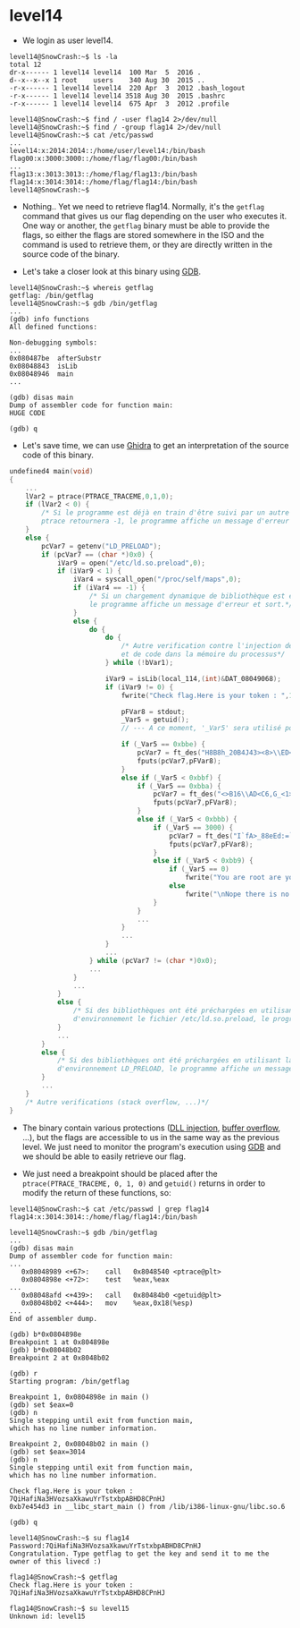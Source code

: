 # level14

- We login as user level14.
```
level14@SnowCrash:~$ ls -la
total 12
dr-x------ 1 level14 level14  100 Mar  5  2016 .
d--x--x--x 1 root    users    340 Aug 30  2015 ..
-r-x------ 1 level14 level14  220 Apr  3  2012 .bash_logout
-r-x------ 1 level14 level14 3518 Aug 30  2015 .bashrc
-r-x------ 1 level14 level14  675 Apr  3  2012 .profile

level14@SnowCrash:~$ find / -user flag14 2>/dev/null
level14@SnowCrash:~$ find / -group flag14 2>/dev/null
level14@SnowCrash:~$ cat /etc/passwd
...
level14:x:2014:2014::/home/user/level14:/bin/bash
flag00:x:3000:3000::/home/flag/flag00:/bin/bash
...
flag13:x:3013:3013::/home/flag/flag13:/bin/bash
flag14:x:3014:3014::/home/flag/flag14:/bin/bash
level14@SnowCrash:~$
```


- Nothing.. Yet we need to retrieve flag14. Normally, it's the `getflag` command that gives us our flag depending on the user who executes it.
One way or another, the `getflag` binary must be able to provide the flags, so either the flags are stored somewhere in the ISO and the command is used to retrieve them, or they are directly written in the source code of the binary.


- Let's take a closer look at this binary using [GDB](https://en.wikipedia.org/wiki/GNU_Debugger).
```
level14@SnowCrash:~$ whereis getflag
getflag: /bin/getflag
level14@SnowCrash:~$ gdb /bin/getflag
...
(gdb) info functions
All defined functions:

Non-debugging symbols:
...
0x080487be  afterSubstr
0x08048843  isLib
0x08048946  main
...

(gdb) disas main
Dump of assembler code for function main:
HUGE CODE

(gdb) q
```


- Let's save time, we can use [Ghidra](https://en.wikipedia.org/wiki/Ghidra) to get an interpretation of the source code of this binary.
```c
undefined4 main(void)
{
    ...
    lVar2 = ptrace(PTRACE_TRACEME,0,1,0);
    if (lVar2 < 0) {
        /* Si le programme est déjà en train d'être suivi par un autre processus (ex: GDB),
        ptrace retournera -1, le programme affiche un message d'erreur et sort. */
    }
    else {
        pcVar7 = getenv("LD_PRELOAD");
        if (pcVar7 == (char *)0x0) {
            iVar9 = open("/etc/ld.so.preload",0);
            if (iVar9 < 1) {
                iVar4 = syscall_open("/proc/self/maps",0);
                if (iVar4 == -1) {
                    /* Si un chargement dynamique de bibliothèque est en cours,
                    le programme affiche un message d'erreur et sort.*/
                }
                else {
                    do {
                        do {
                            /* Autre verification contre l'injection de bibliothèque
                            et de code dans la mémoire du processus*/
                        } while (!bVar1);

                        iVar9 = isLib(local_114,(int)&DAT_08049068);
                        if (iVar9 != 0) {
                            fwrite("Check flag.Here is your token : ",1,0x20,stdout);

                            pFVar8 = stdout;
                            _Var5 = getuid();
                            // --- A ce moment, '_Var5' sera utilisé pour savoir quel flag afficher.

                            if (_Var5 == 0xbbe) {
                                pcVar7 = ft_des("H8B8h_20B4J43><8>\\ED<;j@3");
                                fputs(pcVar7,pFVar8);
                            }
                            else if (_Var5 < 0xbbf) {
                                if (_Var5 == 0xbba) {
                                    pcVar7 = ft_des("<>B16\\AD<C6,G_<1>^7ci>l4B");
                                    fputs(pcVar7,pFVar8);
                                }
                                else if (_Var5 < 0xbbb) {
                                    if (_Var5 == 3000) {
                                        pcVar7 = ft_des("I`fA>_88eEd:=`85h0D8HE>,D");
                                        fputs(pcVar7,pFVar8);
                                    }
                                    else if (_Var5 < 0xbb9) {
                                        if (_Var5 == 0)
                                            fwrite("You are root are you that dumb ?\n",1,0x21,stdout);
                                        else
                                            fwrite("\nNope there is no token here for you sorry. Try again :)",1,0x38, stdout);
                                    }
                                }
                                ...
                            }
                            ...
                        }
                        ...
                    } while (pcVar7 != (char *)0x0);
                    ...
                }
                ...
            }
            else {
                /* Si des bibliothèques ont été préchargées en utilisant la variable
                d'environnement le fichier /etc/ld.so.preload, le programme affiche un message d'erreur et on sort. */
            }
            ...
        }
        else {
            /* Si des bibliothèques ont été préchargées en utilisant la variable
            d'environnement LD_PRELOAD, le programme affiche un message d'erreur et on sort. */
        }
        ...
    }
    /* Autre verifications (stack overflow, ...)*/
}
```


- The binary contain various protections ([DLL injection](https://en.wikipedia.org/wiki/DLL_injection), [buffer overflow](https://en.wikipedia.org/wiki/Buffer_overflow_protection), ...), but the flags are accessible to us in the same way as the previous level.
We just need to monitor the program's execution using [GDB](https://en.wikipedia.org/wiki/GNU_Debugger) and we should be able to easily retrieve our flag.


- We just need a breakpoint should be placed after the `ptrace(PTRACE_TRACEME, 0, 1, 0)` and `getuid()` returns in order to modify the return of these functions, so:
```
level14@SnowCrash:~$ cat /etc/passwd | grep flag14
flag14:x:3014:3014::/home/flag/flag14:/bin/bash

level14@SnowCrash:~$ gdb /bin/getflag
...
(gdb) disas main
Dump of assembler code for function main:
...
   0x08048989 <+67>:    call   0x8048540 <ptrace@plt>
   0x0804898e <+72>:    test   %eax,%eax
...
   0x08048afd <+439>:   call   0x80484b0 <getuid@plt>
   0x08048b02 <+444>:   mov    %eax,0x18(%esp)
...
End of assembler dump.

(gdb) b*0x0804898e
Breakpoint 1 at 0x804898e
(gdb) b*0x08048b02
Breakpoint 2 at 0x8048b02

(gdb) r
Starting program: /bin/getflag

Breakpoint 1, 0x0804898e in main ()
(gdb) set $eax=0
(gdb) n
Single stepping until exit from function main,
which has no line number information.

Breakpoint 2, 0x08048b02 in main ()
(gdb) set $eax=3014
(gdb) n
Single stepping until exit from function main,
which has no line number information.

Check flag.Here is your token : 7QiHafiNa3HVozsaXkawuYrTstxbpABHD8CPnHJ
0xb7e454d3 in __libc_start_main () from /lib/i386-linux-gnu/libc.so.6

(gdb) q
```
```
level14@SnowCrash:~$ su flag14
Password:7QiHafiNa3HVozsaXkawuYrTstxbpABHD8CPnHJ
Congratulation. Type getflag to get the key and send it to me the owner of this livecd :)

flag14@SnowCrash:~$ getflag
Check flag.Here is your token : 7QiHafiNa3HVozsaXkawuYrTstxbpABHD8CPnHJ

flag14@SnowCrash:~$ su level15
Unknown id: level15
```